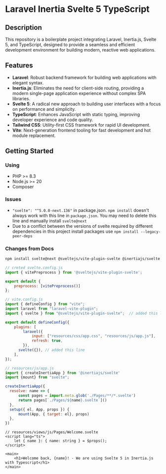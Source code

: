 # Laravel Inertia Svelte 5 TypeScript

## Description

This repository is a boilerplate project integrating Laravel, Inertia.js, Svelte 5, and TypeScript, designed to provide a seamless and efficient development environment for building modern, reactive web applications.

## Features

- **Laravel**: Robust backend framework for building web applications with elegant syntax.
- **Inertia.js**: Eliminates the need for client-side routing, providing a modern single-page application experience without complex SPA libraries.
- **Svelte 5**: A radical new approach to building user interfaces with a focus on performance and simplicity.
- **TypeScript**: Enhances JavaScript with static typing, improving developer experience and code quality.
- **Tailwind CSS**: Utility-first CSS framework for rapid UI development.
- **Vite**: Next-generation frontend tooling for fast development and hot module replacement.

## Getting Started

### Using

- PHP >= 8.3
- Node.js >= 20
- Composer

### Issues
- `"svelte": "^5.0.0-next.136"` in package.json. `npm install` doesn't always work with this line in `package.json`. You may need to delete this line and manually install `svelte@next`
- Due to a conflict between the versions of svelte required by different dependencies in this  project install packages use `npm install --legacy-peer-deps`

### Changes from Docs

```bash
npm install svelte@next @sveltejs/vite-plugin-svelte @inertiajs/svelte
```

```javascript
// creted svelte.config.js
import { vitePreprocess } from '@sveltejs/vite-plugin-svelte';

export default {
    preprocess: [vitePreprocess()]
};
```

```javascript
// vite.config.js
import { defineConfig } from "vite";
import laravel from "laravel-vite-plugin";
import { svelte } from "@sveltejs/vite-plugin-svelte";  // added this line

export default defineConfig({
    plugins: [
        laravel({
            input: ["resources/css/app.css", "resources/js/app.js"],
            refresh: true,
        }), 
      svelte({}), // added this line
    ],
});
```

```javascript
// resources/js/app.js
import { createInertiaApp } from '@inertiajs/svelte'
import {mount} from "svelte";

createInertiaApp({
  resolve: name => {
      const pages = import.meta.glob('./Pages/**/*.svelte')
      return pages[`./Pages/${name}.svelte`]()
  },
  setup({ el, App, props }) {
      mount(App, { target: el}, props)
  },
})
```

```svelte
// resources/views/js/Pages/Welcome.svelte
<script lang="ts">
    let { name }: { name: string } = $props();
</script>

<main>
    <h1>Welcome back, {name}! - We are using Svelte 5 in Inertia.js with Typescript</h1>
</main>

```
